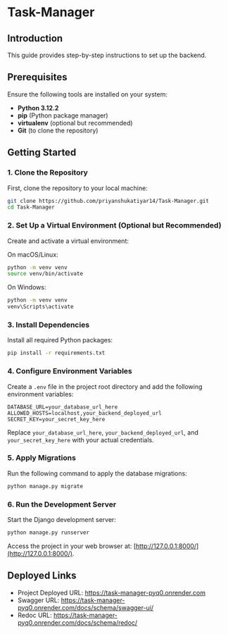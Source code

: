 # Task-Manager

## Introduction

This guide provides step-by-step instructions to set up the backend.

## Prerequisites

Ensure the following tools are installed on your system:

- **Python 3.12.2**
- **pip** (Python package manager)
- **virtualenv** (optional but recommended)
- **Git** (to clone the repository)

## Getting Started

### 1. Clone the Repository

First, clone the repository to your local machine:

```bash
git clone https://github.com/priyanshukatiyar14/Task-Manager.git
cd Task-Manager
```

### 2. Set Up a Virtual Environment (Optional but Recommended)

Create and activate a virtual environment:

On macOS/Linux:

```bash
python -m venv venv
source venv/bin/activate
```

On Windows:

```bash
python -m venv venv
venv\Scripts\activate
```

### 3. Install Dependencies

Install all required Python packages:

```bash
pip install -r requirements.txt
```

### 4. Configure Environment Variables

Create a `.env` file in the project root directory and add the following environment variables:

```
DATABASE_URL=your_database_url_here
ALLOWED_HOSTS=localhost,your_backend_deployed_url
SECRET_KEY=your_secret_key_here
```

Replace `your_database_url_here`, `your_backend_deployed_url`, and `your_secret_key_here` with your actual credentials.

### 5. Apply Migrations

Run the following command to apply the database migrations:

```bash
python manage.py migrate
```

### 6. Run the Development Server

Start the Django development server:

```bash
python manage.py runserver
```

Access the project in your web browser at: [http://127.0.0.1:8000/](http://127.0.0.1:8000/).

## Deployed Links
- Project Deployed URL: https://task-manager-pyq0.onrender.com
- Swagger URL: https://task-manager-pyq0.onrender.com/docs/schema/swagger-ui/
- Redoc URL: https://task-manager-pyq0.onrender.com/docs/schema/redoc/
